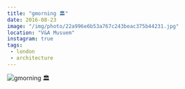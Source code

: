 ```yaml
---
title: "gmorning 🏛"
date: 2016-08-23
image: "/img/photo/22a996e6b53a767c243beac375b44231.jpg"
location: "V&A Musuem"
instagram: true
tags:
 - london
 - architecture
---
```


![gmorning 🏛](/img/photo/22a996e6b53a767c243beac375b44231.jpg)
